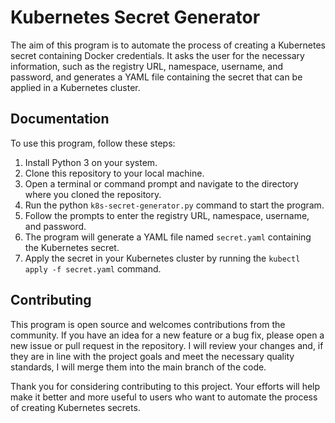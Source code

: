 # Kubernetes Secret Generator

The aim of this program is to automate the process of creating a Kubernetes secret containing Docker credentials. It asks the user for the necessary information, such as the registry URL, namespace, username, and password, and generates a YAML file containing the secret that can be applied in a Kubernetes cluster.

## Documentation

To use this program, follow these steps:

1. Install Python 3 on your system.
2. Clone this repository to your local machine.
3. Open a terminal or command prompt and navigate to the directory where you cloned the repository.
4. Run the python `k8s-secret-generator.py` command to start the program.
5. Follow the prompts to enter the registry URL, namespace, username, and password.
6. The program will generate a YAML file named `secret.yaml` containing the Kubernetes secret.
7. Apply the secret in your Kubernetes cluster by running the `kubectl apply -f secret.yaml` command.

## Contributing

This program is open source and welcomes contributions from the community. If you have an idea for a new feature or a bug fix, please open a new issue or pull request in the repository. I will review your changes and, if they are in line with the project goals and meet the necessary quality standards, I will merge them into the main branch of the code.

Thank you for considering contributing to this project. Your efforts will help make it better and more useful to users who want to automate the process of creating Kubernetes secrets.
